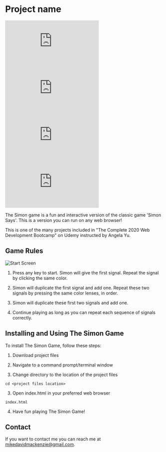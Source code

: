# Project name

<!--- These are examples. See https://shields.io for others or to customize this set of shields. You might want to include dependencies, project status and licence info here --->
![GitHub repo size](https://img.shields.io/github/repo-size/scottydocs/README-template.md)
![GitHub contributors](https://img.shields.io/github/contributors/scottydocs/README-template.md)
![GitHub stars](https://img.shields.io/github/stars/scottydocs/README-template.md?style=social)
![GitHub forks](https://img.shields.io/github/forks/scottydocs/README-template.md?style=social)

The Simon game is a fun and interactive version of the classic game 'Simon Says'.  This is a version you can run on any web browser!

This is one of the many projects included in "The Complete 2020 Web Development Bootcamp" on Udemy instructed by Angela Yu.

## Game Rules

![Start Screen](../master/simon.GIF)

1. Press any key to start.  Simon will give the first signal.  Repeat the signal by clicking the same color.

2. Simon will duplicate the first signal and add one.  Repeat these two signals by pressing the same color lenses, in order.

3. Simon will duplicate these first two signals and add one.

4. Continue playing as long as you can repeat each sequence of signals correctly.

## Installing and Using The Simon Game

To install The Simon Game, follow these steps:

1. Download project files

2. Navigate to a command prompt/terminal window

2. Change directory to the location of the project files
```
cd <project files location>
```
3. Open index.html in your preferred web browser
```
index.html
```
4. Have fun playing The Simon Game!

## Contact

If you want to contact me you can reach me at mikedavidmackenzie@gmail.com.
